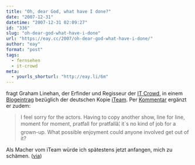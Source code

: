 ```yaml
---
title: "Oh, dear God, what have I done?"
date: "2007-12-31"
datetime: "2007-12-31 02:09:27"
id: "336"
slug: "oh-dear-god-what-have-i-done"
url: "https://eay.cc/2007/oh-dear-god-what-have-i-done/"
author: "eay"
format: "post"
tags:
  - fernsehen
  - it-crowd
meta:
  - yourls_shorturl: "http://eay.li/6m"
---
```


fragt Graham Linehan, der Erfinder und Regisseur der [IT Crowd](//eay.cc/2007/have-you-tried-turning-it-off-and-on-again/), in einem [Blogeintrag](http://whythatsdelightful.wordpress.com/2007/12/28/german-it-crowd/) bezüglich der deutschen Kopie [iTeam](//eay.cc/2007/it-crowd-vs-iteam/). Per [Kommentar](http://whythatsdelightful.wordpress.com/2007/12/28/comment-comment-comment-comment-comment-chameleon/#comment-4436) ergänzt er zudem:

> I feel sorry for the actors. Having to copy another show, line for line, moment for moment, pratfall for pratfallâ¦ it´s no kind of job for a grown-up. What possible enjoyment could anyone involved get out of it?

Als Macher vom iTeam würde ich spätestens jetzt anfangen, mich zu schämen. ([via](http://www.ohwhataworld.de/?p=2188))
